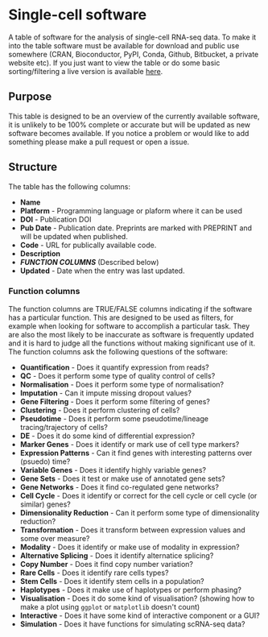 # Single-cell software

A table of software for the analysis of single-cell RNA-seq data. To make it
into the table software must be available for download and public use somewhere
(CRAN, Bioconductor, PyPI, Conda, Github, Bitbucket, a private website etc). If
you just want to view the table or do some basic sorting/filtering a live
version is available [here](goo.gl/4wcVwn).

## Purpose

This table is designed to be an overview of the currently available software, it
is unlikely to be 100% complete or accurate but will be updated as new software
becomes available. If you notice a problem or would like to add something please
make a pull request or open a issue.

## Structure

The table has the following columns:

* **Name**
* **Platform** - Programming language or plaform where it can be used
* **DOI** - Publication DOI
* **Pub Date** - Publication date. Preprints are marked with PREPRINT and will
  be updated when published.
* **Code** - URL for publically available code.
* **Description**
* ***FUNCTION COLUMNS*** (Described below)
* **Updated** - Date when the entry was last updated.

### Function columns

The function columns are TRUE/FALSE columns indicating if the software has a
particular function. This are designed to be used as filters, for example when
looking for software to accomplish a particular task. They are also the most
likely to be inaccurate as software is frequently updated and it is hard to
judge all the functions without making significant use of it. The function
columns ask the following questions of the software:

* **Quantification** - Does it quantify expression from reads?
* **QC** - Does it perform some type of quality control of cells?
* **Normalisation** - Does it perform some type of normalisation?
* **Imputation** - Can it impute missing dropout values?
* **Gene Filtering** - Does it perform some filtering of genes?
* **Clustering** - Does it perform clustering of cells?
* **Pseudotime** - Does it perform some pseudotime/lineage tracing/trajectory of
  cells?
* **DE** - Does it do some kind of differential expression?
* **Marker Genes** - Does it identify or mark use of cell type markers?
* **Expression Patterns** - Can it find genes with interesting patterns over
  (psuedo) time?
* **Variable Genes** - Does it identify highly variable genes?
* **Gene Sets** - Does it test or make use of annotated gene sets?
* **Gene Networks** - Does it find co-regulated gene networks?
* **Cell Cycle** - Does it identify or correct for the cell cycle or cell cycle
  (or similar) genes?
* **Dimensionality Reduction** - Can it perform some type of dimensionality
  reduction?
* **Transformation** - Does it transform between expression values and some over
  measure?
* **Modality** - Does it identify or make use of modality in expression?
* **Alternative Splicing** - Does it identify alternatice splicing?
* **Copy Number** - Does it find copy number variation?
* **Rare Cells** - Does it identify rare cells types?
* **Stem Cells** - Does it identify stem cells in a population?
* **Haplotypes** - Does it make use of haplotypes or perform phasing?
* **Visualisation** - Does it do some kind of visualisation? (showing how to
  make a plot using `ggplot` or `matplotlib` doesn't count)
* **Interactive** - Does it have some kind of interactive component or a GUI?
* **Simulation** - Does it have functions for simulating scRNA-seq data?

